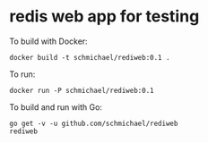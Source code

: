 # redis web app for testing

To build with Docker:

```
docker build -t schmichael/rediweb:0.1 .
```

To run:

```
docker run -P schmichael/rediweb:0.1
```

To build and run with Go:

```
go get -v -u github.com/schmichael/rediweb
rediweb
```
